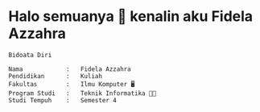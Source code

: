 # Halo semuanya 👋 kenalin aku Fidela Azzahra 

```text
Bidoata Diri

Nama            :   Fidela Azzahra
Pendidikan      :   Kuliah
Fakultas        :   Ilmu Komputer 🖥️
Program Studi   :   Teknik Informatika 👩‍💻
Studi Tempuh    :   Semester 4
```

